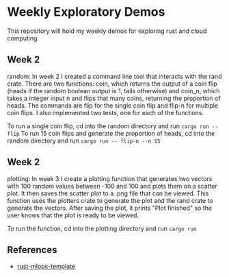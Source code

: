 # Weekly Exploratory Demos
This repository will hold my weekly demos for exploring rust and cloud computing.

## Week 2
random: In week 2 I created a command line tool that interacts with the rand crate. There are two functions: coin, which returns the output of a coin flip (heads if the random boolean output is 1, tails otherwise) and coin_n, which takes a integer input n and flips that many coins, returning the proportion of heads. The commands are flip for the single coin flip and flip-n for multiple coin flips. I also implemented two tests, one for each of the functions.

To run a single coin flip, cd into the random directory and run `cargo run -- flip`
To run 15 coin flips and generate the proportion of heads, cd into the random directory and run `cargo run -- flip-n --n 15`

## Week 2
plotting: In week 3 I create a plotting function that generates two vectors with 100 random values between -100 and 100 and plots them on a scatter plot. It then saves the scatter plot to a .png file that can be viewed. This function uses the plotters crate to generate the plot and the rand crate to generate the vectors. After saving the plot, it prints "Plot finished" so the user knows that the plot is ready to be viewed.

To run the function, cd into the plotting directory and run `cargo run`

## References

* [rust-mlops-template](https://github.com/nogibjj/rust-mlops-template)



